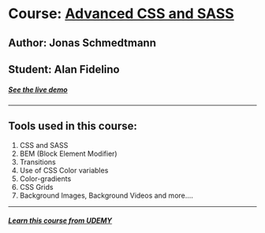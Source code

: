 # Course: [Advanced CSS and SASS ](https://www.udemy.com/advanced-css-and-sass/)
## Author: Jonas Schmedtmann
## Student: Alan Fidelino
##### [See the live demo ](https://afide26.github.io/Nexter/)
---

## Tools used in this course:
1. CSS and SASS
2. BEM (Block Element Modifier)
3. Transitions
4. Use of CSS Color variables
5. Color-gradients
6. CSS Grids
7. Background Images, Background Videos and more....


---
##### [Learn this course from UDEMY ](https://www.udemy.com/advanced-css-and-sass/)